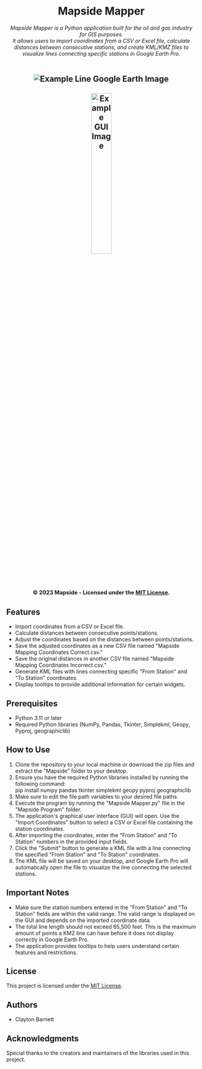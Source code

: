 <div align="center">
<h1>Mapside Mapper</h1>
<i>Mapside Mapper is a Python application built for the oil and gas industry for GIS purposes. <br>
It allows users to import coordinates from a CSV or Excel file, calculate distances between consecutive stations, and create KML/KMZ files to visualize lines connecting specific stations in Google Earth Pro.</i>
<br>
<br>

<h2 align="center">
  <img src="https://github.com/cbarnett427/Mapside-Mapper/blob/main/Mapside/assets/ExampleLineGE.png" alt="Example Line Google Earth Image"/>
  <br>
  <br>
<!--   <img src="https://github.com/cbarnett427/Mapside-Mapper/blob/main/Mapside/assets/ExampleLine.png" alt="Example Line Image"/>
  <br>
  <br> -->
  <img src="https://github.com/cbarnett427/Mapside-Mapper/blob/main/Mapside/assets/ExampleGUI.png" width="33%" height="33%" alt="Example GUI Image"/>
  <br>
  <br>
  <sub><sup>© 2023 Mapside - Licensed under the <a href="./LICENSE">MIT License</a>.</sup></sub>
</h2>
</div>

## Features
- Import coordinates from a CSV or Excel file.
- Calculate distances between consecutive points/stations.
- Adjust the coordinates based on the distances between points/stations.
- Save the adjusted coordinates as a new CSV file named "Mapside Mapping Coordinates Correct.csv."
- Save the original distances in another CSV file named "Mapside Mapping Coordinates Incorrect.csv."
- Generate KML files with lines connecting specific "From Station" and "To Station" coordinates.
- Display tooltips to provide additional information for certain widgets.

## Prerequisites
- Python 3.11 or later
- Required Python libraries (NumPy, Pandas, Tkinter, Simplekml, Geopy, Pyproj, geographiclib)

## How to Use
1. Clone the repository to your local machine or download the zip files and extract the "Mapside" folder to your desktop.
2. Ensure you have the required Python libraries installed by running the following command: <br>pip install numpy pandas tkinter simplekml geopy pyproj geographiclib
3. Make sure to edit the file path variables to your desired file paths.
4. Execute the program by running the "Mapside Mapper.py" file in the "Mapside Program" folder.
5. The application's graphical user interface (GUI) will open. Use the "Import Coordinates" button to select a CSV or Excel file containing the station coordinates.
6. After importing the coordinates, enter the "From Station" and "To Station" numbers in the provided input fields.
7. Click the "Submit" button to generate a KML file with a line connecting the specified "From Station" and "To Station" coordinates.
8. The KML file will be saved on your desktop, and Google Earth Pro will automatically open the file to visualize the line connecting the selected stations.

## Important Notes
- Make sure the station numbers entered in the "From Station" and "To Station" fields are within the valid range. The valid range is displayed on the GUI and depends on the imported coordinate data.
- The total line length should not exceed 65,500 feet. This is the maximum amount of points a KMZ line can have before it does not display correctly in Google Earth Pro.
- The application provides tooltips to help users understand certain features and restrictions.

## License
This project is licensed under the [MIT License](LICENSE).

## Authors
- Clayton Barnett

## Acknowledgments
Special thanks to the creators and maintainers of the libraries used in this project.
